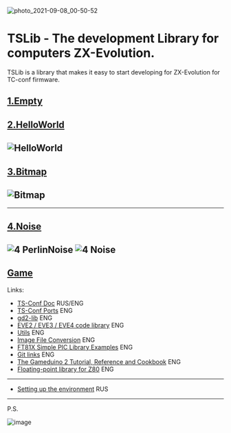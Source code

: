 ![photo_2021-09-08_00-50-52](https://user-images.githubusercontent.com/23453697/132415521-27c850da-0cb0-498a-9ad0-c407dc6797d3.jpg)

# TSLib - The development Library for computers ZX-Evolution.

TSLib is a library that makes it easy to start developing for ZX-Evolution for TC-conf firmware.


[1.Empty](https://github.com/DeadlyKom/TSLib/tree/main/Examples/1.Empty)
---
[2.HelloWorld](https://github.com/DeadlyKom/TSLib/tree/main/Examples/2.HelloWorld)
---
![HelloWorld](https://user-images.githubusercontent.com/23453697/132561293-cb0fe5b7-1905-4e2f-9cea-94e4b8654df1.gif)
---
[3.Bitmap](https://github.com/DeadlyKom/TSLib/tree/main/Examples/3.Bitmap)
---
![Bitmap](https://user-images.githubusercontent.com/23453697/132960607-2a8d8a36-bc4c-4ffb-9cc7-b18b147dddaf.gif)
---
---
[4.Noise](https://github.com/DeadlyKom/TSLib/tree/main/Examples/4.Noise)
---
![4 PerlinNoise](https://user-images.githubusercontent.com/23453697/134528662-663835bc-37b3-439c-afcc-02fa6bbc22b2.gif) ![4 Noise](https://user-images.githubusercontent.com/23453697/134525488-571f0d9e-f5f2-4882-9765-77a168702935.gif)
---
[Game](https://github.com/DeadlyKom/TSLib/tree/main/Examples/Game)
---
Links:
- [TS-Conf Doc](https://github.com/tslabs/zx-evo/tree/master/pentevo/docs/TSconf) RUS/ENG
- [TS-Conf Ports](https://onedrive.live.com/Edit.aspx?resid=D0F740FDE3F507EB!1163&wd=cpe) ENG
- [gd2-lib](https://github.com/Godzil/gd2-lib) ENG
- [EVE2 / EVE3 / EVE4 code library](https://github.com/RudolphRiedel/FT800-FT813) ENG
- [Utils](https://brtchip.com/eve-toolchains/#ESD4) ENG
- [Image File Conversion](https://www.ftdichip.com/Support/Documents/AppNotes/AN_303%20FT800%20Image%20File%20Conversion.pdf) ENG
- [FT81X Simple PIC Library Examples](https://brtchip.com/wp-content/uploads/Support/Documentation/Application_Notes/ICs/EVE/BRT_AN_014_FT81X_Simple_PIC_Library_Examples.pdf) ENG
- [Git links](https://github.com/topics/ft81x) ENG
- [The Gameduino 2 Tutorial, Reference and Cookbook](https://trello.com/c/DSUEa9z7/23-ft812) ENG
- [Floating-point library for Z80](https://github.com/DW0RKiN/Floating-point-Library-for-Z80#binary16-half) ENG
---
- [Setting up the environment](https://hype.retroscene.org/blog/dev/946.html) RUS
***
P.S.

![image](https://user-images.githubusercontent.com/23453697/132416253-8506589c-a34b-4fe9-81af-08fb835544b4.png)
